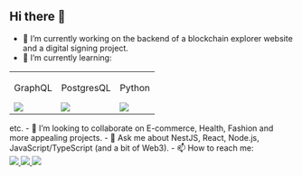 ## Hi there 👋


- 🔭 I’m currently working on the backend of a blockchain explorer website and a digital signing project.
- 🌱 I’m currently learning:
<table>
  <tr>
    <td>
      <p>GraphQL</p>
      <img src="https://img.shields.io/badge/GraphQl-E10098?style=for-the-badge&logo=graphql&logoColor=white"/>
    </td>
    <td>
      <p>PostgresQL</p>
      <img src="https://img.shields.io/badge/PostgreSQL-316192?style=for-the-badge&logo=postgresql&logoColor=white"/>
    </td>
    <td>
      <p>Python</p>
      <img src="https://img.shields.io/badge/Python-FFD43B?style=for-the-badge&logo=python&logoColor=blue"/>
    </td>
  </tr>
</table>
 etc.
- 👯 I’m looking to collaborate on E-commerce, Health, Fashion and more appealing projects.
- 💬 Ask me about NestJS, React, Node.js, JavaScript/TypeScript (and a bit of Web3).
- 📫 How to reach me:
<div display="flex">
  <a href="https://www.linkedin.com/in/bakhtiyor-akhatov-06772a203/">
    <img src="https://img.shields.io/badge/LinkedIn-0077B5?style=for-the-badge&logo=linkedin&logoColor=white"/>
  </a> 
  <a href="baxtiyor.axatov77@gmail.com">
    <img src="https://img.shields.io/badge/Gmail-D14836?style=for-the-badge&logo=gmail&logoColor=white"/>
  </a> 
  <a href="https://x.com/baxti_7?s=21">
    <img src="https://img.shields.io/badge/Twitter-1DA1F2?style=for-the-badge&logo=twitter&logoColor=white"/>
  </a> 
<div/>


